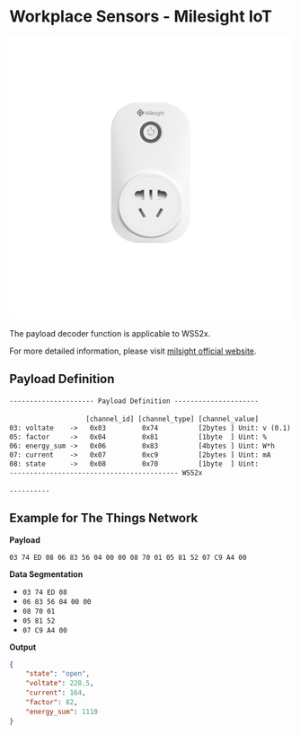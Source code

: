 # Workplace Sensors - Milesight IoT

![WS52x](WS52x.png)

The payload decoder function is applicable to WS52x.

For more detailed information, please visit [milsight official website](https://wwww.milesight-iot.com).

## Payload Definition

```
--------------------- Payload Definition ---------------------

                   [channel_id] [channel_type] [channel_value]
03: voltate    ->   0x03         0x74          [2bytes ] Unit: v (0.1)
05: factor     ->   0x04         0x81          [1byte  ] Uint: %
06: energy_sum ->   0x06         0x83          [4bytes ] Uint: W*h
07: current    ->   0x07         0xc9          [2bytes ] Uint: mA
08: state      ->   0x08         0x70          [1byte  ] Uint: 
------------------------------------------ WS52x

----------

```

## Example for The Things Network

**Payload**

```
03 74 ED 08 06 83 56 04 00 00 08 70 01 05 81 52 07 C9 A4 00
```

**Data Segmentation**

-   `03 74 ED 08`
-   `06 83 56 04 00 00`
-   `08 70 01 `
-   `05 81 52`
-   `07 C9 A4 00`

**Output**

```json
{
    "state": "open",
    "voltate": 228.5,
    "current": 164,
    "factor": 82,
    "energy_sum": 1110
}
```
